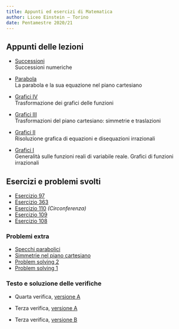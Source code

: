 ```yaml
---
title: Appunti ed esercizi di Matematica
author: Liceo Einstein – Torino
date: Pentamestre 2020/21
---
```


## Appunti delle lezioni

- [Successioni](u3-lec1.pdf)  
  Successioni numeriche

- [Parabola](u8-lec1.pdf)  
  La parabola e la sua equazione nel piano cartesiano

- [Grafici IV](u6-lec2.pdf)  
  Trasformazione dei grafici delle funzioni

- [Grafici III](u6-lec1.pdf)  
  Trasformazioni del piano cartesiano: simmetrie e traslazioni

- [Grafici II](u7-lec2.pdf)  
  Risoluzione grafica di equazioni e disequazioni irrazionali

- [Grafici I](u7-lec1.pdf)  
  Generalità sulle funzioni reali di variabile reale. Grafici di funzioni irrazionali

## Esercizi e problemi svolti

- [Esercizio 97](ex/u6-97.html)
- [Esercizio 363](ex/u7-363.html)
- [Esercizio 110](ex/u7-110.html) _(Circonferenza)_
- [Esercizio 109](ex/u7-109.html)
- [Esercizio 108](ex/u7-108.html)

### Problemi extra

- [Specchi parabolici](ex/u8-ext1.html)
- [Simmetrie nel piano cartesiano](ex/u7-ext3.html)
- [Problem solving 2](ex/u7-ext2.html)
- [Problem solving 1](ex/u7-ext1.html)

### Testo e soluzione delle verifiche

- Quarta verifica, [versione A](test2a.html)

- Terza verifica, [versione A](test1a.html)
- Terza verifica, [versione B](test1b.html)
